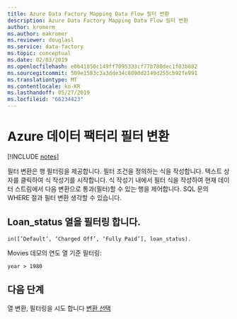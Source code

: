 ```yaml
---
title: Azure Data Factory Mapping Data Flow 필터 변환
description: Azure Data Factory Mapping Data Flow 필터 변환
author: kromerm
ms.author: makromer
ms.reviewer: douglasl
ms.service: data-factory
ms.topic: conceptual
ms.date: 02/03/2019
ms.openlocfilehash: e0b41850c149ff7095333cf77b780dec1f03b882
ms.sourcegitcommit: 509e1583c3a3dde34c8090d2149d255cb92fe991
ms.translationtype: MT
ms.contentlocale: ko-KR
ms.lasthandoff: 05/27/2019
ms.locfileid: "66234423"
---
```

# <a name="azure-data-factory-filter-transformation"></a>Azure 데이터 팩터리 필터 변환

[!INCLUDE [notes](../../includes/data-factory-data-flow-preview.md)]

필터 변환은 행 필터링을 제공합니다. 필터 조건을 정의하는 식을 작성합니다. 텍스트 상자를 클릭하여 식 작성기를 시작합니다. 식 작성기 내에서 필터 식을 작성하여 현재 데이터 스트림에서 다음 변환으로 통과(필터)할 수 있는 행을 제어합니다. SQL 문의 WHERE 절과 필터 변환 생각할 수 있습니다.

## <a name="filter-on-loanstatus-column"></a>Loan_status 열을 필터링 합니다.

```
in([‘Default’, ‘Charged Off’, ‘Fully Paid’], loan_status).
```

Movies 데모의 연도 열 기준 필터링:

```
year > 1980
```

## <a name="next-steps"></a>다음 단계

열 변환, 필터링을 시도 합니다 [변환 선택](data-flow-select.md)
